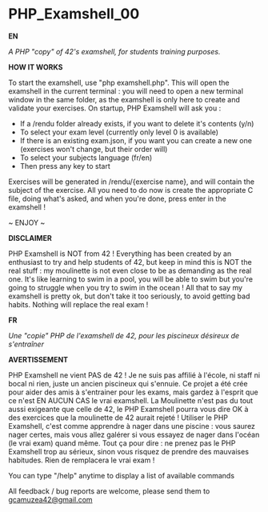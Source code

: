 # PHP_Examshell_00

**EN**

*A PHP "copy" of 42's examshell, for students training purposes.*

**HOW IT WORKS**

To start the examshell, use "php examshell.php". This will open the examshell in the current terminal : you will need to open a new terminal window in the same folder, as the examshell is only here to create and validate your exercises.
On startup, PHP Examshell will ask you :
- If a /rendu folder already exists, if you want to delete it's contents (y/n)
- To select your exam level (currently only level 0 is available)
- If there is an existing exam.json, if you want you can create a new one (exercises won't change, but their order will)
- To select your subjects language (fr/en)
- Then press any key to start

Exercises will be generated in /rendu/{exercise name}, and will contain the subject of the exercise.
All you need to do now is create the appropriate C file, doing what's asked, and when you're done, press enter in the examshell !

~ ENJOY ~

**DISCLAIMER**

PHP Examshell is NOT from 42 ! Everything has been created by an enthusiast to try and help students of 42, but keep in mind this is NOT the real stuff : my moulinette is not even close to be as demanding as the real one. It's like learning to swim in a pool, you will be able to swim but you're going to struggle when you try to swim in the ocean !
All that to say my examshell is pretty ok, but don't take it too seriously, to avoid getting bad habits. Nothing will replace the real exam !

**FR**

*Une "copie" PHP de l'examshell de 42, pour les piscineux désireux de s'entraîner*

**AVERTISSEMENT**

PHP Examshell ne vient PAS de 42 ! Je ne suis pas affilié à l'école, ni staff ni bocal ni rien, juste un ancien piscineux qui s'ennuie. Ce projet a été crée pour aider des amis à s'entrainer pour les exams, mais gardez à l'esprit que ce n'est EN AUCUN CAS le vrai examshell.
La Moulinette n'est pas du tout aussi exigeante que celle de 42, le PHP Examshell pourra vous dire OK à des exercices que la moulinette de 42 aurait rejeté ! Utiliser le PHP Examshell, c'est comme apprendre à nager dans une piscine : vous saurez nager certes, mais vous allez galérer si vous essayez de nager dans l'océan (le vrai exam) quand même.
Tout ça pour dire : ne prenez pas le PHP Examshell trop au sérieux, sinon vous risquez de prendre des mauvaises habitudes. Rien de remplacera le vrai exam !

You can type "/help" anytime to display a list of available commands


All feedback / bug reports are welcome, please send them to gcamuzea42@gmail.com
